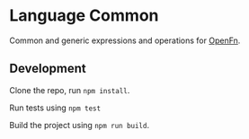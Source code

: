 Language Common
===============

Common and generic expressions and operations for [OpenFn](http://openfn.org).

Development
-----------

Clone the repo, run `npm install`.

Run tests using `npm test`

Build the project using `npm run build`.

